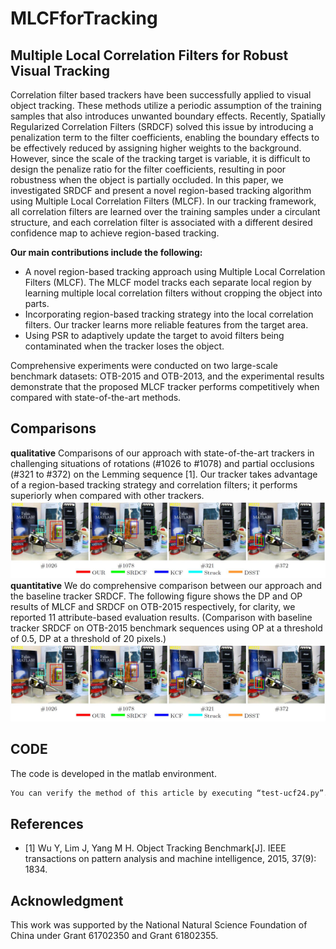 # MLCFforTracking

## Multiple Local Correlation Filters for Robust Visual Tracking

Correlation filter based trackers have been successfully applied to visual object tracking. These methods utilize a periodic assumption of the training samples that also introduces unwanted boundary effects. Recently, Spatially Regularized Correlation Filters (SRDCF) solved this issue by introducing a penalization term to the filter coefficients, enabling the boundary effects to be effectively reduced by assigning higher weights to the background. However, since the scale of the tracking target is variable, it is difficult to design the penalize ratio for the filter coefficients, resulting in poor robustness when the object is partially occluded. In this paper, we investigated SRDCF and present a novel region-based tracking algorithm using Multiple Local Correlation Filters (MLCF). In our tracking framework, all correlation filters are learned over the training samples under a circulant structure, and each correlation filter is associated with a different desired confidence map to achieve region-based tracking. 

**Our main contributions include the following:**
- A novel region-based tracking approach using Multiple Local Correlation Filters (MLCF). The MLCF model tracks each separate local region by learning multiple local correlation filters without cropping the object into parts.
- Incorporating region-based tracking strategy into the local correlation filters. Our tracker learns more reliable features from the target area. 
- Using PSR to adaptively update the target to avoid filters being contaminated when the tracker loses the object.

Comprehensive experiments were conducted on two large-scale benchmark datasets: OTB-2015 and OTB-2013, and the experimental results demonstrate that the proposed MLCF tracker performs competitively when compared with state-of-the-art methods.

## Comparisons
**qualitative**
Comparisons of our approach with state-of-the-art trackers in challenging situations of rotations (#1026 to #1078) and partial occlusions (#321 to #372) on the Lemming sequence [1]. Our tracker takes advantage of a region-based tracking strategy and correlation filters; it performs superiorly when compared with other trackers.
![](https://github.com/djzgroup/MLCFforTracking/blob/master/Comparisons.jpg)
**quantitative**
We do comprehensive comparison between our approach and the baseline tracker SRDCF. The following figure shows the DP and OP results of MLCF and SRDCF on OTB-2015 respectively, for clarity, we reported 11 attribute-based evaluation results. (Comparison with baseline tracker SRDCF on OTB-2015 benchmark sequences using OP at a threshold of 0.5, DP at a threshold of 20 pixels.)
![](https://github.com/djzgroup/MLCFforTracking/blob/master/Comparisons.jpg)

## CODE
The code is developed in the matlab environment.
```bash
You can verify the method of this article by executing “test-ucf24.py”.
```
## References
- [1] Wu Y, Lim J, Yang M H. Object Tracking Benchmark[J]. IEEE transactions on pattern analysis and machine intelligence, 2015, 37(9): 1834.

## Acknowledgment
This work was supported by the National Natural Science Foundation of China under Grant 61702350 and Grant 61802355.
